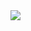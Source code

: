 <img src="https://interpretation.connectedacademy.io/course/content/media/large/example-1.jpg" data-4c="554ddd32-c10d-dd2c-d4aa-771dd4d5fb0b">
<script type="text/json" data-4c-meta="554ddd32-c10d-dd2c-d4aa-771dd4d5fb0b">
{"context":[{"credit":"Marie F Calvert","src":"https://www.worldpressphoto.org/sites/default/files/styles/gallery_main_image/public/archive/2016/stories/LTPI/1/vqat58rxi59ii6r8o1rd.jpg?itok=pcUgpTHj"},{"credit":"Marie F Calvert","src":"https://www.worldpressphoto.org/sites/default/files/styles/gallery_main_image/public/archive/2016/stories/LTPI/1/cmhllrrppemi067y0y8y.jpg?itok=_YN_Fbim"},{"credit":"Marie F Calvert","src":"https://www.worldpressphoto.org/sites/default/files/styles/gallery_main_image/public/archive/2016/stories/LTPI/1/z3hmqdamkjqvc2akw47l.jpg?itok=i3Ekxv4S"},{"credit":"Marie F Calvert","src":"https://www.worldpressphoto.org/sites/default/files/styles/gallery_main_image/public/archive/2016/stories/LTPI/1/xmbynohvmekie3h5cq9e.jpg?itok=ALIYdGVh"},{"credit":"Marie F Calvert","src":"https://www.worldpressphoto.org/sites/default/files/styles/gallery_main_image/public/archive/2016/stories/LTPI/1/wkqsmivtm4ypigfk4xss.jpg?itok=0M8vtq0x"}],"links":[{"title":"Homeless Veterans Surviving Rape and Indifference","url":"https://lens.blogs.nytimes.com/2015/12/21/homeless-veterans-surviving-rape-and-indifference/"},{"title":"US: Bill to Assist Military Sexual Assault Victims","url":"https://www.hrw.org/news/2017/07/12/us-bill-assist-military-sexual-assault-victims"},{"title":"'It savaged my life': military sexual assault survivors fighting to become visible","url":"https://www.theguardian.com/society/2016/oct/11/military-sexual-assault-survivors-epidemic"}],"backStory":{"text":"The incidence of sexual assault on women by their colleagues in the US Armed Forces is high. Many women see reporting attacks to their commands as difficult or futile. Very few sexual assaults are reported and only a fraction of those get to court. The trauma of a sexual assault, and the ensuing emotional distress, may lead to long-term personal issues. The effects of Military Sexual Trauma (MST) include drug and alcohol dependence, homelessness, and an increased risk of suicide. Challenges for women veterans are not always met by existing vet programs. Women veterans form the fastest growing segment of the homeless population of the US, and are four times more likely to be homeless as other women. The photographer, who comes from a military family, made it her mission to document the lives of MST survivors, and to keep the issue talked about. She learned that they formed a network of support for each other, but that homeless survivors were a hidden population, who rarely spoke to others about their experiences.","author":"Mary F. Calvert","publication":"New York Times","publicationUrl":"https://lens.blogs.nytimes.com/2014/12/17/surviving-rape-in-the-military/","date":"March 21, 2014"},"creativeCommons":{"credit":"Marie F. Calvert","year":"2014","copyright":"All rights reserved","codeOfEthics":"Photojournalist","description":"Melissa Bania hangs a banner inscribed with the story of her rape on a footbridge across from Naval Station San Diego, in California. MST survivors had gathered in San Diego to bring attention to rape in the US military."}}
</script>
